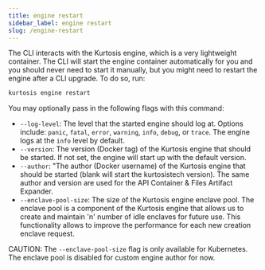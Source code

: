 ```yaml
---
title: engine restart
sidebar_label: engine restart
slug: /engine-restart
---
```


The CLI interacts with the Kurtosis engine, which is a very lightweight container. The CLI will start the engine container automatically for you and you should never need to start it manually, but you might need to restart the engine after a CLI upgrade. To do so, run:

```bash
kurtosis engine restart
```

You may optionally pass in the following flags with this command:
* `--log-level`: The level that the started engine should log at. Options include: `panic`, `fatal`, `error`, `warning`, `info`, `debug`, or `trace`. The engine logs at the `info` level by default.
* `--version`: The version (Docker tag) of the Kurtosis engine that should be started. If not set, the engine will start up with the default version.
* `--author`:  "The author (Docker username) of the Kurtosis engine that should be started (blank will start the kurtosistech version). The same author and version are used for the API Container & Files Artifact Expander.
* `--enclave-pool-size`: The size of the Kurtosis engine enclave pool. The enclave pool is a component of the Kurtosis engine that allows us to create and maintain 'n' number of idle enclaves for future use. This functionality allows to improve the performance for each new creation enclave request.

CAUTION: The `--enclave-pool-size` flag is only available for Kubernetes. The enclave pool is disabled for custom engine author for now.